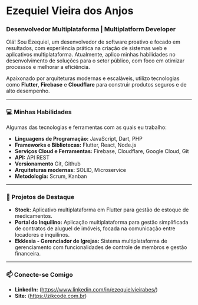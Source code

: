 # Ezequiel Vieira dos Anjos
### Desenvolvedor Multiplataforma | Multiplatform Developer

Olá! Sou Ezequiel, um desenvolvedor de software proativo e focado em resultados, com experiência prática na criação de sistemas web e aplicativos multiplataforma. Atualmente, aplico minhas habilidades no desenvolvimento de soluções para o setor público, com foco em otimizar processos e melhorar a eficiência.

Apaixonado por arquiteturas modernas e escaláveis, utilizo tecnologias como **Flutter**, **Firebase** e **Cloudflare** para construir produtos seguros e de alto desempenho.

---

### 💻 Minhas Habilidades

Algumas das tecnologias e ferramentas com as quais eu trabalho:

* **Linguagens de Programação:** JavaScript, Dart, PHP
* **Frameworks e Bibliotecas:** Flutter, React, Node.js
* **Serviços Cloud e Ferramentas:** Firebase, Cloudflare, Google Cloud, Git
* **API:** API REST
* **Versionamento** Git, Github
* **Arquiteturas modernas:** SOLID, Microservice
* **Metodologia:** Scrum, Kanban

---

### 🚀 Projetos de Destaque

* **Stock:** Aplicativo multiplataforma em Flutter para gestão de estoque de medicamentos.
* **Portal do Inquilino:** Aplicação multiplataforma para gestão simplificada de contratos de aluguel de imóveis, focada na comunicação entre locadores e inquilinos.
* **Ekklesia - Gerenciador de Igrejas:** Sistema multiplataforma de gerenciamento com funcionalidades de controle de membros e gestão financeira.

---

### 📫 Conecte-se Comigo

* **LinkedIn:** (https://www.linkedin.com/in/ezequielvieirabes/)
* **Site:** (https://zikcode.com.br)
